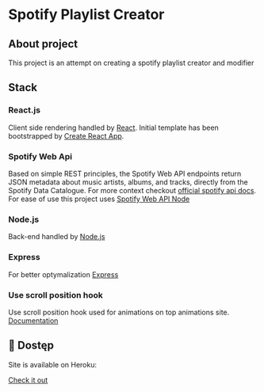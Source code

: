 # Spotify Playlist Creator

## About project

This project is an attempt on creating a spotify playlist creator and modifier

## Stack

### React.js
Client side rendering handled by [React](https://reactjs.org/). Initial template has been bootstrapped by [Create React App](https://github.com/facebook/create-react-app).

### Spotify Web Api

Based on simple REST principles, the Spotify Web API endpoints return JSON metadata about music artists, albums, and tracks, directly from the Spotify Data Catalogue. For more context checkout [official spotify api docs](https://developer.spotify.com/documentation/web-api/).
For ease of use this project uses [Spotify Web API Node](https://github.com/thelinmichael/spotify-web-api-node)

### Node.js

Back-end handled by [Node.js](https://github.com/nodejs)

### Express

For better optymalization [Express](https://github.com/expressjs/express)

### Use scroll position hook
Use scroll position hook used for animations on top animations site. [Documentation](https://github.com/n8tb1t/use-scroll-position)

## 💫 Dostęp

Site is available on Heroku:

[Check it out](https://spotify-listify.herokuapp.com)

